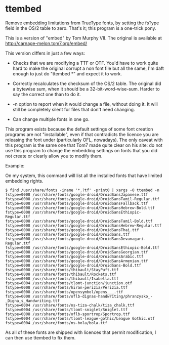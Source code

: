 ttembed
=======

Remove embedding limitations from TrueType fonts, by setting the fsType field
in the OS/2 table to zero. That's it; this program is a one-trick pony.

This is a version of "embed" by Tom Murphy VII. The original
is available at http://carnage-melon.tom7.org/embed/

This version differs in just a few ways:

* Checks that we are modifying a TTF or OTF. You'd have to work quite hard
to make the original corrupt a non font file but all the same, I'm daft
enough to just do "ttembed *" and expect it to work.

* Correctly recalculates the checksum of the OS/2 table. The original
did a bytewise sum, when it should be a 32-bit-word-wise-sum. Harder to
say the correct one than to do it.

* -n option to report when it would change a file, without doing it. It
will still be completely silent for files that don't need changing.

* Can change multiple fonts in one go.

This program exists because the default settings of some font creation 
programs are not "installable", even if that contradicts the licence you
are releasing the font under (particularly OFL, nowadays).
The only caveat with this program is the same one that Tom7 made quite clear
on his site: do not use this program to change the embedding settings
on fonts that you did not create or clearly allow you to modify them.

Example:

On my system, this command will list all the installed fonts that have limited embedding rights.


```
$ find /usr/share/fonts -iname '*.?tf' -print0 | xargs -0 ttembed -n
fstype=0008 /usr/share/fonts/google-droid/DroidSansJapanese.ttf
fstype=0008 /usr/share/fonts/google-droid/DroidSansTamil-Regular.ttf
fstype=0008 /usr/share/fonts/google-droid/DroidSansFallback.ttf
fstype=0008 /usr/share/fonts/google-droid/DroidSansHebrew-Bold.ttf
fstype=0008 /usr/share/fonts/google-droid/DroidSansEthiopic-Regular.ttf
fstype=0008 /usr/share/fonts/google-droid/DroidSansTamil-Bold.ttf
fstype=0008 /usr/share/fonts/google-droid/DroidSansHebrew-Regular.ttf
fstype=0008 /usr/share/fonts/google-droid/DroidSansThai.ttf
fstype=0008 /usr/share/fonts/google-droid/DroidSans.ttf
fstype=0008 /usr/share/fonts/google-droid/DroidSansDevanagari-Regular.ttf
fstype=0008 /usr/share/fonts/google-droid/DroidSansEthiopic-Bold.ttf
fstype=0008 /usr/share/fonts/google-droid/DroidSansGeorgian.ttf
fstype=0008 /usr/share/fonts/google-droid/DroidSansArabic.ttf
fstype=0008 /usr/share/fonts/google-droid/DroidSansArmenian.ttf
fstype=0008 /usr/share/fonts/google-droid/DroidSans-Bold.ttf
fstype=0008 /usr/share/fonts/thibault/StayPuft.ttf
fstype=0008 /usr/share/fonts/thibault/Rockets.ttf
fstype=0008 /usr/share/fonts/thibault/Isabella.ttf
fstype=0004 /usr/share/fonts/tlomt-junction/junction.otf
fstype=0008 /usr/share/fonts/hiran-perizia/Perizia.ttf
fstype=0008 /usr/share/fonts/opensymbol/opens___.ttf
fstype=0008 /usr/share/fonts/oflb-dignas-handwriting/phranzysko_-_Digna_s_Handwriting.ttf
fstype=0004 /usr/share/fonts/ns-tiza-chalk/tiza_chalk.ttf
fstype=0004 /usr/share/fonts/tlomt-sniglet/Sniglet.ttf
fstype=0008 /usr/share/fonts/oflb-sportrop/Sportrop.ttf
fstype=0004 /usr/share/fonts/tlomt-league-gothic/League Gothic.otf
fstype=0004 /usr/share/fonts/ns-bola/bola.ttf
```

As all of these fonts are shipped with licences that permit modification, I can then use ttembed to fix them.
